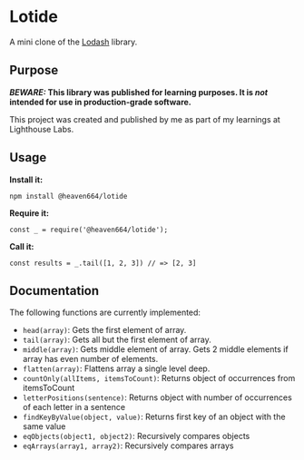 # Lotide

A mini clone of the [Lodash](https://lodash.com) library.

## Purpose

**_BEWARE:_ This library was published for learning purposes. It is _not_ intended for use in production-grade software.**

This project was created and published by me as part of my learnings at Lighthouse Labs. 

## Usage

**Install it:**

`npm install @heaven664/lotide`

**Require it:**

`const _ = require('@heaven664/lotide');`

**Call it:**

`const results = _.tail([1, 2, 3]) // => [2, 3]`

## Documentation

The following functions are currently implemented:

* `head(array)`: Gets the first element of array.
* `tail(array)`: Gets all but the first element of array.
* `middle(array)`: Gets middle element of array.  Gets 2 middle elements if array has even number of elements.
* `flatten(array)`: Flattens array a single level deep.
* `countOnly(allItems, itemsToCount)`: Returns object of occurrences from itemsToCount 
* `letterPositions(sentence)`: Returns object with number of occurrences of each letter in a sentence
* `findKeyByValue(object, value)`: Returns first key of an object with the same value
* `eqObjects(object1, object2)`: Recursively compares objects
* `eqArrays(array1, array2)`: Recursively compares arrays
